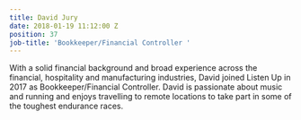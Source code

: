 ```yaml
---
title: David Jury
date: 2018-01-19 11:12:00 Z
position: 37
job-title: 'Bookkeeper/Financial Controller '
---
```


With a solid financial background and broad experience across the financial, hospitality and manufacturing industries, David joined Listen Up in 2017 as Bookkeeper/Financial Controller. David is passionate about music and running and enjoys travelling to remote locations to take part in some of the toughest endurance races.